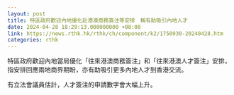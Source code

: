 ```yaml
---
layout: post
title: 特區政府歡迎內地優化赴港澳商務簽注等安排　稱有助吸引內地人才
date: 2024-04-28 18:29:13.000000000 +08:00
link: https://news.rthk.hk/rthk/ch/component/k2/1750930-20240428.htm
categories: rthk
---
```


特區政府歡迎內地當局優化「往來港澳商務簽注」和「往來港澳人才簽注」安排，指安排回應兩地商界期盼，亦有助吸引更多內地人才到香港交流。

有立法會議員估計，人才簽注的申請數字會大幅上升。
